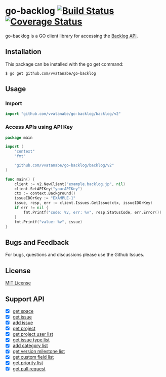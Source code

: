 # go-backlog [![Build Status](https://travis-ci.org/vvatanabe/go-backlog.svg?branch=master)](https://travis-ci.org/vvatanabe/go-backlog) [![Coverage Status](https://coveralls.io/repos/github/vvatanabe/go-backlog/badge.svg?branch=master)](https://coveralls.io/github/vvatanabe/go-backlog?branch=master)

go-backlog is a GO client library for accessing the [Backlog API](https://developer.nulab-inc.com/docs/backlog/).

## Installation

This package can be installed with the go get command:

```
$ go get github.com/vvatanabe/go-backlog
```

## Usage

### Import

``` go
import "github.com/vvatanabe/go-backlog/backlog/v2"
```

### Access APIs using API Key

```go
package main

import (
	"context"
	"fmt"

	"github.com/vvatanabe/go-backlog/backlog/v2"
)

func main() {
	client := v2.NewClient("example.backlog.jp", nil)
	client.SetAPIKey("yourAPIKey")
	ctx := context.Background()
	issueIDOrKey := "EXAMPLE-1"
	issue, resp, err := client.Issues.GetIssue(ctx, issueIDOrKey)
	if err != nil {
		fmt.Printf("code: %v, err: %v", resp.StatusCode, err.Error())
	}
	fmt.Printf("value: %v", issue)
}
```

## Bugs and Feedback

For bugs, questions and discussions please use the Github Issues.

## License

[MIT License](http://www.opensource.org/licenses/mit-license.php)

## Support API

- [x] [get space](https://developer.nulab-inc.com/ja/docs/backlog/api/2/get-space/)
- [x] [get issue](https://developer.nulab-inc.com/docs/backlog/api/2/get-issue/)
- [x] [add issue](https://developer.nulab-inc.com/docs/backlog/api/2/add-issue/)
- [x] [get project](https://developer.nulab-inc.com/docs/backlog/api/2/get-project/)
- [x] [get project user list](https://developer.nulab-inc.com/docs/backlog/api/2/get-project-user-list//)
- [x] [get issue type list](https://developer.nulab-inc.com/docs/backlog/api/2/get-issue-type-list/)
- [x] [add category list](https://developer.nulab-inc.com/docs/backlog/api/2/get-category-list/)
- [x] [get version milestone list](https://developer.nulab-inc.com/docs/backlog/api/2/get-version-milestone-list/)
- [x] [get custom field list](https://developer.nulab-inc.com/docs/backlog/api/2/get-custom-field-list/)
- [x] [get priority list](https://developer.nulab-inc.com/docs/backlog/api/2/get-priority-list/)
- [x] [get pull request](https://developer.nulab.com/ja/docs/backlog/api/2/get-pull-request/)